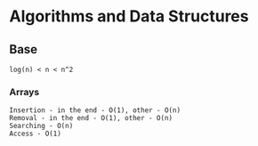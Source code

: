 # Algorithms and Data Structures

## Base
````
log(n) < n < n^2
````

### Arrays
````
Insertion - in the end - O(1), other - O(n)
Removal - in the end - O(1), other - O(n)
Searching - O(n)
Access - O(1)
````